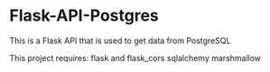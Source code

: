 # Flask-API-Postgres
This is a Flask API that is used to get data from PostgreSQL

This project requires:
flask and flask_cors
sqlalchemy
marshmallow
